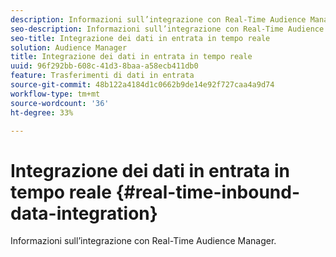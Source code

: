 ```yaml
---
description: Informazioni sull’integrazione con Real-Time Audience Manager.
seo-description: Informazioni sull’integrazione con Real-Time Audience Manager.
seo-title: Integrazione dei dati in entrata in tempo reale
solution: Audience Manager
title: Integrazione dei dati in entrata in tempo reale
uuid: 96f292bb-608c-41d3-8baa-a58ecb411db0
feature: Trasferimenti di dati in entrata
source-git-commit: 48b122a4184d1c0662b9de14e92f727caa4a9d74
workflow-type: tm+mt
source-wordcount: '36'
ht-degree: 33%

---
```



# Integrazione dei dati in entrata in tempo reale {#real-time-inbound-data-integration}

Informazioni sull’integrazione con Real-Time Audience Manager.

<!-- c_rt_data_int.xml -->